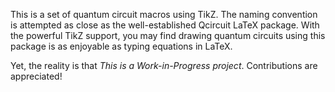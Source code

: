 This is a set of quantum circuit macros using TikZ.
The naming convention is attempted as close as the well-established Qcircuit LaTeX package.
With the powerful TikZ support, you may find drawing quantum circuits using this package is as enjoyable as typing equations in LaTeX.

Yet, the reality is that *This is a Work-in-Progress project*.
Contributions are appreciated!